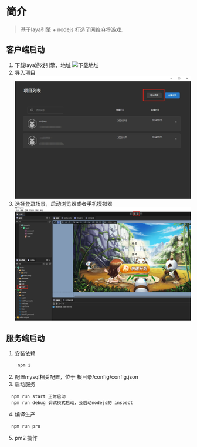 # 简介

> 基于laya引擎 + nodejs 打造了网络麻将游戏.

## 客户端启动
1. 下载laya游戏引擎，地址 ![下载地址](https://www.layaair.com/#/engineDownload)
2. 导入项目 ![img.png](../../screenshot/step1.png)
3. 选择登录场景，启动浏览器或者手机模拟器 ![img.png](../../screenshot/step2.png)

## 服务端启动

1. 安装依赖
   ```
    npm i
   ```
2. 配置mysql相关配置，位于 根目录/config/config.json
3. 启动服务
  ```
    npm run start 正常启动
    npm run debug 调试模式启动，会启动nodejs的 inspect
   ```
4. 编译生产
  ```
    npm run pro 
  ```
5. pm2 操作

